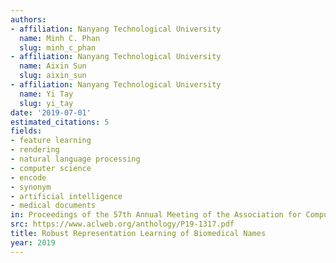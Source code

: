 ```yaml
---
authors:
- affiliation: Nanyang Technological University
  name: Minh C. Phan
  slug: minh_c_phan
- affiliation: Nanyang Technological University
  name: Aixin Sun
  slug: aixin_sun
- affiliation: Nanyang Technological University
  name: Yi Tay
  slug: yi_tay
date: '2019-07-01'
estimated_citations: 5
fields:
- feature learning
- rendering
- natural language processing
- computer science
- encode
- synonym
- artificial intelligence
- medical documents
in: Proceedings of the 57th Annual Meeting of the Association for Computational Linguistics
src: https://www.aclweb.org/anthology/P19-1317.pdf
title: Robust Representation Learning of Biomedical Names
year: 2019
---
```


